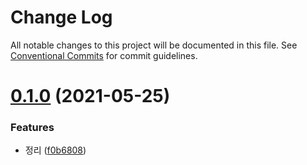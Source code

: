 # Change Log

All notable changes to this project will be documented in this file.
See [Conventional Commits](https://conventionalcommits.org) for commit guidelines.

# [0.1.0](https://github.com/ethan-heo/lerna-example/compare/webapp@1.0.1...webapp@0.1.0) (2021-05-25)


### Features

* 정리 ([f0b6808](https://github.com/ethan-heo/lerna-example/commit/f0b6808a326cfd5f6f574cc05d289b11a54926e2))
